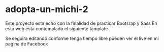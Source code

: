 # adopta-un-michi-2
Este proyecto  esta echo con la finalidad de practicar Bootsrap  y Sass
En esta web esta contemplado el siguiente tamplate 

Se seguira editando conforme tenga tiempo libre pueden ver el live en mi pagina de Facebook 

